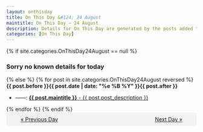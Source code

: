 ```yaml
---
layout: onthisday
title: On This Day &#124; 24 August
maintitle: On This Day — 24 August
description: Details for On This Day are generated by the posts added to the website so the content is subject to changes/updates over time.
categories: [On This Day]
---
```


{% if site.categories.OnThisDay24August == null %}
<h3>Sorry no known details for today</h3>
{% else %}
{% for post in site.categories.OnThisDay24August reversed %}
<strong>{{ post.before }}{{ post.date | date: "%e %B %Y" }}{{ post.after }}</strong>
<ul>
<li> ——: <a class="{{ post.class }}" href="{{ post.url }}"><strong>{{ post.maintitle }}</strong> - {{ post.post_description }}</a></li>
</ul>
{% endfor %}
{% endif %}
<br />
<div style="background-color: #f3f3f3; padding: 10px; border-radius: 5px; text-align: center; display: flex; justify-content: space-evenly;">
<a href="/onthisday/08/08-23">« Previous Day</a>
<span style="visibility:hidden;">[ Visit Leap Year February 29 ]</span>
<a href="/onthisday/08/08-25">Next Day »</a>
</div>

